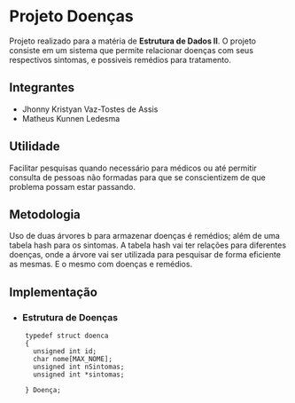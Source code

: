 # Projeto Doenças

Projeto realizado para a matéria de **Estrutura de Dados II**. O projeto consiste em um sistema que permite relacionar doenças com seus respectivos sintomas, e possiveis remédios para tratamento.

## Integrantes

- Jhonny Kristyan Vaz-Tostes de Assis
- Matheus Kunnen Ledesma

## Utilidade

Facilitar pesquisas quando necessário para médicos ou até permitir consulta de pessoas não formadas para que se conscientizem de que problema possam estar passando.

## Metodologia

Uso de duas árvores b para armazenar doenças é remédios; além de uma tabela hash para os sintomas.
A tabela hash vai ter relações para diferentes doenças, onde a árvore vai ser utilizada para pesquisar de forma eficiente as mesmas. E o mesmo com doenças e remédios.

## Implementação

- ### Estrutura de Doenças

```
    typedef struct doenca
    {
      unsigned int id;
      char nome[MAX_NOME];
      unsigned int nSintomas;
      unsigned int *sintomas;

    } Doença;
```
